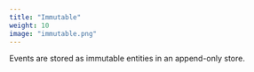 ```yaml
---
title: "Immutable"
weight: 10
image: "immutable.png"
---
```


Events are stored as immutable entities in an append-only store.
